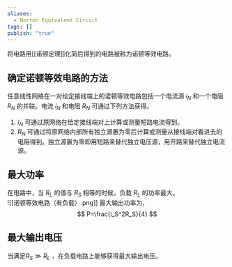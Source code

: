 ```yaml
---
aliases:
  - Norton Equivalent Circuit
tags: []
publish: "true"
---
```

将电路用[[诺顿定理]]化简后得到的电路被称为诺顿等效电路。

## 确定诺顿等效电路的方法
任意线性网络在一对给定接线端上的诺顿等效电路包括一个电流源 $i_N$ 和一个电阻 $R_N$ 的并联。电流 $i_N$ 和电阻 $R_N$  可通过下列方法获得。
1. $i_N$ 可通过原网络在给定接线端对上计算或测量短路电流得到。
2. $R_N$ 可通过将原网络内部所有独立源置为零后计算或测量从接线端对看进去的电阻得到。独立源置为零即用短路来替代独立电压源，用开路来替代独立电流源。

## 最大功率
在电路中，当 $R_L$ 的值与 $R_S$ 相等的时候，负载 $R_L$ 的功率最大。  
![[诺顿等效电路（有负载）.png]]
最大输出功率为，
$$
P=\frac{i_S^2R_S}{4}
$$
## 最大输出电压
当满足$R_S\gg R_L$ ，在负载电路上能够获得最大输出电压。